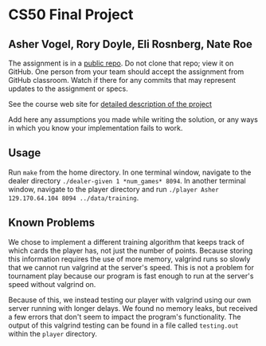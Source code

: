 # CS50 Final Project
## Asher Vogel, Rory Doyle, Eli Rosnberg, Nate Roe

The assignment is in a [public repo](https://github.com/cs50-2022-fall/project).
Do not clone that repo; view it on GitHub.  One person from your team should accept the assignment from GitHub classroom.
Watch if there for any commits that may represent updates to the assignment or specs.

See the course web site for [detailed description of the project](https://www.cs.dartmouth.edu/~tjp/cs50/project/index.html)

Add here any assumptions you made while writing the solution, or any ways in which you know your implementation fails to work.

## Usage

Run `make` from the home directory.
In one terminal window, navigate to the dealer directory `./dealer-given 1 *num_games* 8094`.
In another terminal window, navigate to the player directory and run `./player Asher 129.170.64.104 8094 ../data/training`.

## Known Problems

We chose to implement a different training algorithm that keeps track of which cards the player has, not just the number of points. Because storing this information requires the use of more memory, valgrind runs so slowly that we cannot run valgrind at the server's speed. This is not a problem for tournament play because our program is fast enough to run at the server's speed without valgrind on.

Because of this, we instead testing our player with valgrind using our own server running with longer delays. We found no memory leaks, but received a few errors that don't seem to impact the program's functionality. The output of this valgrind testing can be found in a file called `testing.out` within the `player` directory.